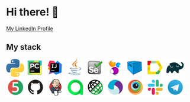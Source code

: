 # Hi there! :wave:

[My LinkedIn Profile](http://linkedin.com/in/sergei-tolmachev-21732a160)

## My stack

<img src="avatars/Python.svg" alt="Python" width="48" height="48"> <img src="avatars/Pycharm.svg" alt="Pycharm" width="50" height="50"> <img src="avatars/Intelij_IDEA.svg" alt="IntelliJ IDEA" width="50" height="50"> <img src="avatars/Java.svg" alt="Java" width="50" height="50"> <img src="avatars/Selenium.svg" alt="Selenium" width="50" height="50"> <img src="avatars/Selenide.svg" alt="Selenide" width="50" height="50"> <img src="avatars/Selenoid.svg" alt="Selenoid" width="50" height="50"> <img src="avatars/Allure_Report.svg" alt="Allure_report" width="50" height="50"> <img src="avatars/Gradle.svg" alt="Gradle" width="50" height="50"> <img src="avatars/JUnit5.svg" alt="JUnit5" width="50" height="50"> <img src="avatars/Github.svg" alt="Github" width="50" height="50"> <img src="avatars/Jenkins.svg" alt="Jenkins" width="50" height="50"> <img src="avatars/Allure_EE.svg" alt="Allire_EE" width="50" height="50"> <img src="avatars/Rest-Assured.svg" alt="Rest-Assured" width="50" height="50"> <img src="avatars/Appium.svg" alt="Appium" width="50" height="50"> <img src="avatars/Browserstack.svg" alt="Browserstack" width="50" height="50"> <img src="avatars/Slack.svg" alt="Slack" width="50" height="50"> <img src="avatars/Telegram.svg" alt="Telegram" width="50" height="50"> 
